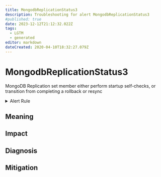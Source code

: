 ```yaml
---
title: MongodbReplicationStatus3
description: Troubleshooting for alert MongodbReplicationStatus3
#published: true
date: 2023-12-12T21:12:32.022Z
tags: 
  - LGTM
  - generated
editor: markdown
dateCreated: 2020-04-10T18:32:27.079Z
---
```


# MongodbReplicationStatus3

MongoDB Replication set member either perform startup self-checks, or transition from completing a rollback or resync

<details>
  <summary>Alert Rule</summary>

{{% rule "mongodb/dcu-mongodb-exporter.yml" "MongodbReplicationStatus3" %}}

{{% comment %}}

```yaml
alert: MongodbReplicationStatus3
expr: mongodb_replset_member_state == 3
for: 0m
labels:
    severity: critical
annotations:
    summary: MongoDB replication Status 3 (instance {{ $labels.instance }})
    description: |-
        MongoDB Replication set member either perform startup self-checks, or transition from completing a rollback or resync
          VALUE = {{ $value }}
          LABELS = {{ $labels }}
    runbook: https://github.com/srerun/prometheus-alerts/blob/main/content/runbooks/dcu-mongodb-exporter/MongodbReplicationStatus3.md

```

{{% /comment %}}

</details>


## Meaning
[//]: # "Short paragraph that explains what the alert means"


## Impact
[//]: # "What could / will happen if the alert is not addressed"



## Diagnosis
[//]: # "Steps to take to identify the cause of the problem"



## Mitigation
[//]: # "The steps necessary to resolve the alert"
